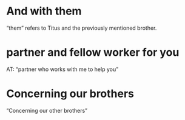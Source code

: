 #  And with them 
“them” refers to Titus and the previously mentioned brother.
#  partner and fellow worker for you
AT: “partner who works with me to help you”
#  Concerning our brothers 
“Concerning our other brothers”

